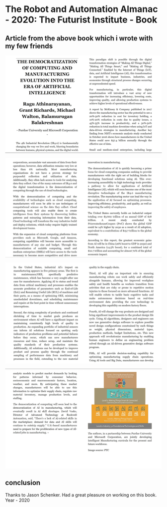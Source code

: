 # The Robot and Automation Almanac - 2020: The Futurist Institute - Book

## Article from the above book which i wrote with my few friends

![alt text](https://github.com/balakreshnan/robotalmanac/blob/master/page49.JPG "Page 1")

![alt text](https://github.com/balakreshnan/robotalmanac/blob/master/page50.JPG "Page 2")

![alt text](https://github.com/balakreshnan/robotalmanac/blob/master/page51.JPG "Page 3")

![alt text](https://github.com/balakreshnan/robotalmanac/blob/master/page52.JPG "Page 4")

## conclusion

Thanks to Jason Schenker. Had a great pleasure on working on this book.
Year - 2020
